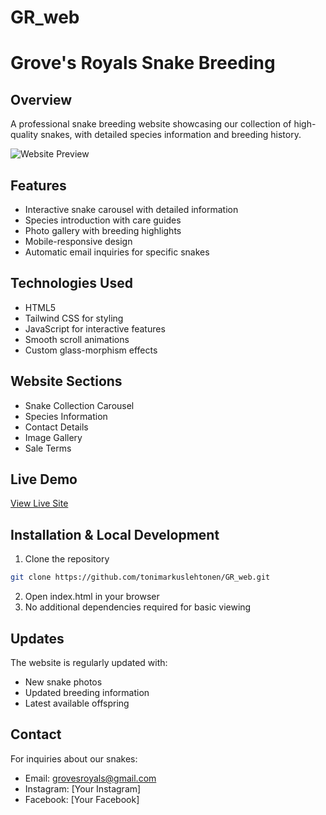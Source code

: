 # GR_web

# Grove's Royals Snake Breeding

## Overview
A professional snake breeding website showcasing our collection of high-quality snakes, with detailed species information and breeding history.

![Website Preview](./images/preview.jpg)

## Features
- Interactive snake carousel with detailed information
- Species introduction with care guides
- Photo gallery with breeding highlights
- Mobile-responsive design
- Automatic email inquiries for specific snakes

## Technologies Used
- HTML5
- Tailwind CSS for styling
- JavaScript for interactive features
- Smooth scroll animations
- Custom glass-morphism effects

## Website Sections
- Snake Collection Carousel
- Species Information
- Contact Details
- Image Gallery
- Sale Terms

## Live Demo
[View Live Site](https://tonimarkuslehtonen.github.io/GR_web)

## Installation & Local Development
1. Clone the repository
```bash
git clone https://github.com/tonimarkuslehtonen/GR_web.git
```
2. Open index.html in your browser
3. No additional dependencies required for basic viewing

## Updates
The website is regularly updated with:
- New snake photos
- Updated breeding information
- Latest available offspring

## Contact
For inquiries about our snakes:
- Email: grovesroyals@gmail.com
- Instagram: [Your Instagram]
- Facebook: [Your Facebook]